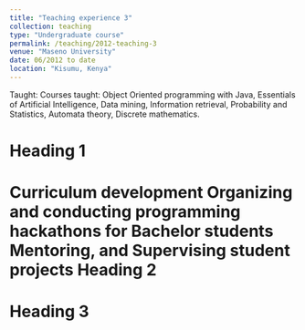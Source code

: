 ```yaml
---
title: "Teaching experience 3"
collection: teaching
type: "Undergraduate course"
permalink: /teaching/2012-teaching-3
venue: "Maseno University"
date: 06/2012 to date
location: "Kisumu, Kenya"
---
```


Taught: 
Courses taught: Object Oriented programming with Java, Essentials of Artificial Intelligence, Data mining, Information retrieval, 
Probability and Statistics, Automata theory, Discrete mathematics.

Heading 1
======
Curriculum development
Organizing and conducting programming hackathons for Bachelor students
Mentoring, and Supervising student projects
Heading 2
======

Heading 3
======